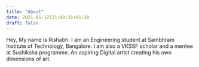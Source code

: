 ```yaml
---
title: "About"
date: 2021-05-12T21:40:31+05:30
draft: false
---
```


Hey, My name is Rishabh. I am an Engineering student at Sambhram Institute of Technology, Bangalore. I am also a VKSSF scholar and a mentee at Sushiksha programme. An aspiring Digital artist creating his own dimensions of art.
